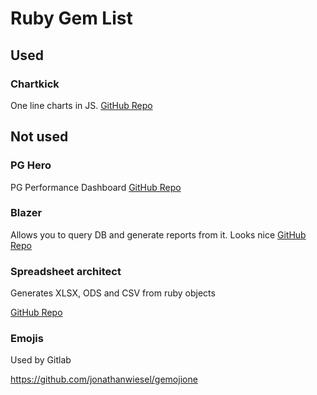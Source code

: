 # Ruby Gem List

## Used

### Chartkick

One line charts in JS.
[GitHub Repo](https://github.com/ankane/chartkick)


## Not used

### PG Hero

PG Performance Dashboard
[GitHub Repo](https://github.com/ankane/pghero)

### Blazer

Allows you to query DB and generate reports from it. Looks nice
[GitHub Repo](https://github.com/ankane/blazer)


### Spreadsheet architect

Generates XLSX, ODS and CSV from ruby objects

[GitHub Repo](https://github.com/westonganger/spreadsheet_architect)

### Emojis

Used by Gitlab

https://github.com/jonathanwiesel/gemojione
